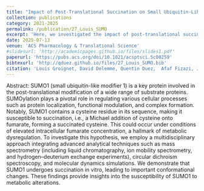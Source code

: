 ```yaml
---
title: "Impact of Post-Translational Succination on Small Ubiquitin-Like Modifier 1 Structure: A Dual Approach Combining Gas Phase and Solution Studies"
collection: publications
category: 2021-2025
permalink: /publication/27_Louis_SUMO
excerpt: 'Here, we investigated the impact of post-translational succination on the structure and stability of small ubiquitin-like modifier 1 (SUMO1). Combining solution, gas-phase and modelling studies reveals a complete picture of the changes induces by succination.'
date: 2025-07-13
venue: 'ACS Pharmacology & Translational Science'
#slidesurl: 'http://academicpages.github.io/files/slides1.pdf'
paperurl: 'https://pubs.acs.org/doi/10.1021/acsptsci.5c00259'
bibtexurl: 'http://qduez.github.io/files/27_Louis_SUMO.bib'
citation: 'Louis Groignet, David Delemme, Quentin Duez,  Afaf Fizazi, Jean-Marie Colet, Patrick Brocorens, Mathieu Surin, Pascal Gerbaux, Julien De Winter. (2025). &quot; Impact of Post-Translational Succination on Small Ubiquitin-Like Modifier 1 Structure: A Dual Approach Combining Gas Phase and Solution Studies.&quot; <i>ACS Pharmacology & Translational Science</i>. 8 (8), 2683-2693.'
---
```


Abstract:
SUMO1 (small ubiquitin-like modifier 1) is a key protein involved in the post-translational modification of a wide range of substrate proteins. SUMOylation plays a pivotal role in regulating various cellular processes such as protein localization, functional modulation, and complex formation. Notably, SUMO1 contains a cysteine residue in its sequence, making it susceptible to succination, i.e., a Michael addition of cysteine onto fumarate, forming a succinated cysteine. This could occur under conditions of elevated intracellular fumarate concentration, a hallmark of metabolic dysregulation. To investigate this hypothesis, we employ a multidisciplinary approach integrating advanced analytical techniques such as mass spectrometry (including liquid chromatography, ion mobility spectrometry, and hydrogen–deuterium exchange experiments), circular dichroism spectroscopy, and molecular dynamics simulations. We demonstrate that SUMO1 undergoes succination in vitro, leading to important conformational changes. These findings provide insights into the susceptibility of SUMO1 to metabolic alterations.
